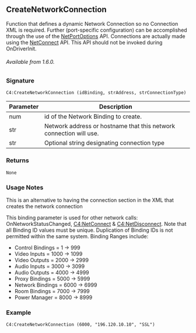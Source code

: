 ## CreateNetworkConnection

Function that defines a dynamic Network Connection so no Connection XML is required. Further (port-specific configuration) can be accomplished through the use of the [NetPortOptions][1] API. Connections are actually made using the [NetConnect][2] API. This API should not be invoked during OnDriverInit.

###### Available from 1.6.0.


### Signature

`C4:CreateNetworkConnection (idBinding, strAddress, strConnectionType)`

| Parameter | Description |
| --- | --- |
| num | id of the Network Binding to create. |
| str | Network address or hostname that this network connection will use. |
| str | Optional string designating connection type |


### Returns

`None`


### Usage Notes

This is an alternative to having the connection section in the XML that creates the network connection

This binding parameter is used for other network calls: OnNetworkStatusChanged, [C4:NetConnect][3] & [C4:NetDisconnect][4]. Note that all Binding ID values must be unique. Duplication of Binding IDs is not permitted within the same system. Binding Ranges include:

- Control Bindings	= 1 -\> 999
- Video Inputs		= 1000 -\> 1099
- Video Outputs		= 2000 -\> 2999
- Audio Inputs		= 3000 -\> 3099
- Audio Outputs		= 4000 -\> 4999
- Proxy Bindings	= 5000 -\> 5999
- Network Bindings	= 6000 -\> 6999
- Room Bindings	= 7000 -\> 7999
- Power Manager	= 8000 -\> 8999


### Example

`C4:CreateNetworkConnection (6000, "196.120.10.10", "SSL")`

[1]:	https://snap-one.github.io/docs-driverworks-api/#netportoptions
[2]:	https://snap-one.github.io/docs-driverworks-api/#netconnect
[3]:	https://snap-one.github.io/docs-driverworks-api/#netconnect
[4]:	https://snap-one.github.io/docs-driverworks-api/#netdisconnect